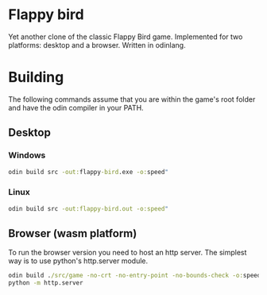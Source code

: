 # Flappy bird

Yet another clone of the classic Flappy Bird game. Implemented for two platforms: desktop and a browser. Written in odinlang.

# Building

The following commands assume that you are within the game's root folder and have the odin compiler in your PATH.

## Desktop

### Windows

```cmd
odin build src -out:flappy-bird.exe -o:speed"
```

### Linux

```bash
odin build src -out:flappy-bird.out -o:speed"
```

## Browser (wasm platform)

To run the browser version you need to host an http server. The simplest way is to use python's http.server module.

```cmd
odin build ./src/game -no-crt -no-entry-point -no-bounds-check -o:speed -target:js_wasm32
python -m http.server
```
